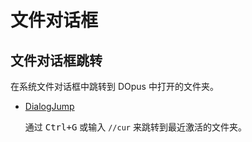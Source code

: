 # 文件对话框
## 文件对话框跳转
在系统文件对话框中跳转到 DOpus 中打开的文件夹。
- [DialogJump](https://github.com/Chaoses-Ib/IbDOpusScripts/blob/main/Scripts/DialogJump.ahk)

  通过 <kbd><kbd>Ctrl</kbd>+<kbd>G</kbd></kbd> 或输入 `//cur` 来跳转到最近激活的文件夹。